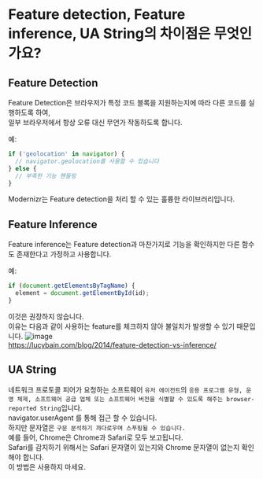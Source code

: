 # Feature detection, Feature inference, UA String의 차이점은 무엇인가요? #

## Feature Detection ##

Feature Detection은 브라우저가 특정 코드 블록을 지원하는지에 따라 다른 코드를 실행하도록 하여,  
일부 브라우저에서 항상 오류 대신 무언가 작동하도록 합니다.  

예:

```javascript
if ('geolocation' in navigator) {
  // navigator.geolocation를 사용할 수 있습니다
} else {
  // 부족한 기능 핸들링
}
```

Modernizr는 Feature detection을 처리 ​​할 수 있는 훌륭한 라이브러리입니다.

## Feature Inference ##

Feature inference는 Feature detection과 마찬가지로 기능을 확인하지만 다른 함수도 존재한다고 가정하고 사용합니다.  

예:

```javascript
if (document.getElementsByTagName) {
  element = document.getElementById(id);
}
```

이것은 권장하지 않습니다.  
이유는 다음과 같이 사용하는 feature를 체크하지 않아 불일치가 발생할 수 있기 때문입니다.
![image](https://user-images.githubusercontent.com/59217352/160279999-e7713910-e8af-4b99-a22e-cf923ec5714b.png)  
https://lucybain.com/blog/2014/feature-detection-vs-inference/


## UA String ##

네트워크 프로토콜 피어가 요청하는 소프트웨어 `유저 에이전트`의 `응용 프로그램 유형, 운영 체제, 소프트웨어 공급 업체 또는 소프트웨어 버전을 식별할 수 있도록 해주는 browser-reported String`입니다.  
navigator.userAgent 를 통해 접근 할 수 있습니다.  
하지만 문자열은 `구문 분석하기 까다로우며 스푸핑될 수 있습니다.`  
예를 들어, Chrome은 Chrome과 Safari로 모두 보고됩니다.  
Safari를 감지하기 위해서는 Safari 문자열이 있는지와 Chrome 문자열이 없는지 확인해야 합니다.  
이 방법은 사용하지 마세요.
